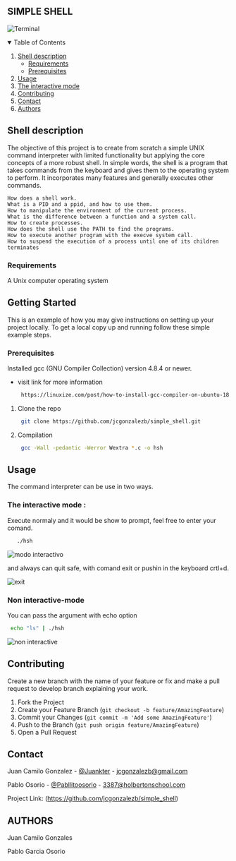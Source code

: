 <!--
*** Thanks for checking out the Best-README-Template. If you have a suggestion
*** that would make this better, please fork the repo and create a pull request
*** or simply open an issue with the tag "enhancement".
*** Thanks again! Now go create something AMAZING! :D
-->



<!-- PROJECT SHIELDS -->
<!--
*** I'm using markdown "reference style" links for readability.
*** Reference links are enclosed in brackets [ ] instead of parentheses ( ).
*** See the bottom of this document for the declaration of the reference variables
*** for contributors-url, forks-url, etc. This is an optional, concise syntax you may use.
*** https://www.markdownguide.org/basic-syntax/#reference-style-links
-->


## SIMPLE SHELL

![Terminal](https://user-images.githubusercontent.com/85521026/131024838-ffa5e5fe-f345-4f6d-9a5a-304a47e2e965.png)

<!-- TABLE OF CONTENTS -->
<details open="open">
  <summary>Table of Contents</summary>
  <ol>
    <li>
      <a href="#about-the-project">Shell description</a>
      <ul>
        <li><a href="#built-with">Requirements</a></li>
      <!-- <ul> -->
        <li><a href="#prerequisites">Prerequisites</a></li>
      </ul>
    </li>
    <li><a href="#usage">Usage</a></li>
    <li><a href="#roadmap">The interactive mode</a></li>
    <li><a href="#contributing">Contributing</a></li>
    <li><a href="#contact">Contact</a></li>
    <li><a href="#acknowledgements">Authors</a></li>
  </ol>
</details>



<!-- ABOUT THE PROJECT -->
## Shell description

The objective of this project is to create from scratch a simple UNIX command interpreter with limited functionality but applying the core concepts of a more robust shell. In simple words, the shell is a program that takes commands from the keyboard and gives them to the operating system to perform. It incorporates many features and generally executes other commands.

    How does a shell work.
    What is a PID and a ppid, and how to use them.
    How to manipulate the environment of the current process.
    What is the difference between a function and a system call.
    How to create processes.
    How does the shell use the PATH to find the programs.
    How to execute another program with the execve system call.
    How to suspend the execution of a process until one of its children terminates

### Requirements

A Unix computer operating system

<!-- GETTING STARTED -->
## Getting Started

This is an example of how you may give instructions on setting up your project locally.
To get a local copy up and running follow these simple example steps.

### Prerequisites

Installed gcc (GNU Compiler Collection) version 4.8.4 or newer.
* visit link for more information
  ```sh
   https://linuxize.com/post/how-to-install-gcc-compiler-on-ubuntu-18-04
  ```

1. Clone the repo
   ```sh
    git clone https://github.com/jcgonzalezb/simple_shell.git
   ```
2. Compilation
   ```sh
    gcc -Wall -pedantic -Werror Wextra *.c -o hsh
   ```



<!-- USAGE EXAMPLES -->
## Usage

The command interpreter can be use in two ways.

### The interactive mode :

Execute normaly and it would be show to prompt, feel free to enter your comand.

   ```sh
      ./hsh
   ```
 ![modo interactivo](https://user-images.githubusercontent.com/85521026/131025697-5c2d2340-d222-444b-93d9-de968d2f20de.png)

and always can quit safe, with comand exit or pushin in the keyboard crtl+d.

![exit](https://user-images.githubusercontent.com/85521026/131025747-9ef4ec8a-f047-4463-82d5-c3944fcfb875.png)

### Non interactive-mode

You can pass the argument with echo option

   ```sh
    echo "ls" | ./hsh
   ```

![non interactive](https://user-images.githubusercontent.com/85521026/131025791-9bb0c820-619a-4bcf-be2f-909728975e9d.png)





<!-- CONTRIBUTING -->
## Contributing

Create a new branch with the name of your feature or fix and make a pull request to develop branch explaining your work.

1. Fork the Project
2. Create your Feature Branch (`git checkout -b feature/AmazingFeature`)
3. Commit your Changes (`git commit -m 'Add some AmazingFeature'`)
4. Push to the Branch (`git push origin feature/AmazingFeature`)
5. Open a Pull Request




<!-- CONTACT -->
## Contact
Juan Camilo Gonzalez - [@Juankter](https://twitter.com/Juankter) - jcgonzalezb@gmail.com

Pablo Osorio - [@Pabllitoosorio](https://twitter.com/Pabllitoosorio) - 3387@holbertonschool.com

Project Link: (https://github.com/jcgonzalezb/simple_shell)



<!-- ACKNOWLEDGEMENTS -->
## AUTHORS

Juan Camilo Gonzales

Pablo Garcia Osorio




<!-- MARKDOWN LINKS & IMAGES -->
<!-- https://www.markdownguide.org/basic-syntax/#reference-style-links -->
[contributors-shield]: https://img.shields.io/github/contributors/othneildrew/Best-README-Template.svg?style=for-the-badge
[contributors-url]: https://github.com/othneildrew/Best-README-Template/graphs/contributors
[forks-shield]: https://img.shields.io/github/forks/othneildrew/Best-README-Template.svg?style=for-the-badge
[forks-url]: https://github.com/othneildrew/Best-README-Template/network/members
[stars-shield]: https://img.shields.io/github/stars/othneildrew/Best-README-Template.svg?style=for-the-badge
[stars-url]: https://github.com/othneildrew/Best-README-Template/stargazers
[issues-shield]: https://img.shields.io/github/issues/othneildrew/Best-README-Template.svg?style=for-the-badge
[issues-url]: https://github.com/othneildrew/Best-README-Template/issues
[license-shield]: https://img.shields.io/github/license/othneildrew/Best-README-Template.svg?style=for-the-badge
[license-url]: https://github.com/othneildrew/Best-README-Template/blob/master/LICENSE.txt
[linkedin-shield]: https://img.shields.io/badge/-LinkedIn-black.svg?style=for-the-badge&logo=linkedin&colorB=555
[linkedin-url]: https://linkedin.com/in/othneildrew
[product-screenshot]: images/screenshot.png

